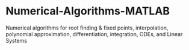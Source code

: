 # Numerical-Algorithms-MATLAB
Numerical algorithms for root finding &amp; fixed points, interpolation, polynomial approximation, differentiation, integration, ODEs, and Linear Systems
